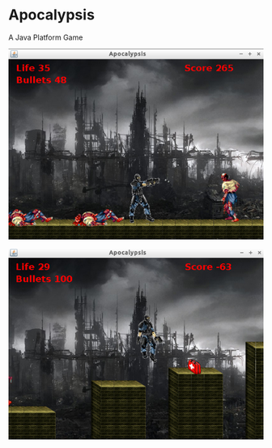 # Apocalypsis
A Java Platform Game

![Apocalypsis](https://github.com/Microv/Apocalypsis/blob/master/2014-02-08-182904_1366x768_scrot.png?raw=true)

![Apocalypsis](https://github.com/Microv/Apocalypsis/blob/master/2014-02-08-181617_1366x768_scrot.png?raw=true)



